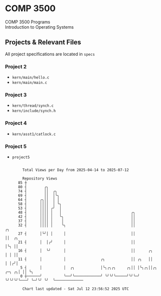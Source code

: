 # COMP 3500
COMP 3500 Programs  
Introduction to Operating Systems  
## Projects & Relevant Files
All project specifications are located in `specs`
### Project 2
- `kern/main/hello.c`
- `kern/main/main.c`
### Project 3
- `kern/thread/synch.c`
- `kern/include/synch.h`
### Project 4
- `kern/asst1/catlock.c`
### Project 5
- `project5`

```

        Total Views per Day from 2025-04-14 to 2025-07-12

        Repository Views
      85 ┼
      80 ┤        ╭╮
      74 ┤        ││  ╭╮
      69 ┤        ││  │╰╮
      64 ┤      ╭╮││  │ │
      58 ┤      ││││  │ ╰╮
      53 ┤      ││││ ╭╯  │
      48 ┤      ││││ │   │                                ╭╮
      42 ┤      ││││ │   ╰╮                               ││
      37 ┤      ││││ │    │                               ││
      32 ┤      ││││ │    ╰╮                              ││                   ╭╮
      27 ┤      │╰╯│ │     │                              ││                   ││  ╭╮
      21 ┤      │  │╭╯     │                              ││                   │╰╮ ││
      16 ┤      │  ╰╯      │                              ││      ╭╮           │ │ ││
      11 ┤      │          │                ╭╮            ││ ╭╮   ││           │ │╭╯│
       5 ┤      │          │  ╭╮            │╰╮╭╮╭╮     ╭╮││ │╰╮╭╮││╭╮   ╭─╮ ╭╮│ ││ ╰╮
       0 ┼──────╯          ╰──╯╰────────────╯ ╰╯╰╯╰─────╯╰╯╰─╯ ╰╯╰╯╰╯╰───╯ ╰─╯╰╯ ╰╯  ╰─────────────

        Chart last updated - Sat Jul 12 23:56:52 2025 UTC
        
```
